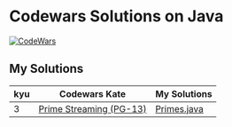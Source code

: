 # Codewars Solutions on Java

[![CodeWars](https://www.codewars.com/users/adrianblade/badges/micro)](https://www.codewars.com/users/adrianblade)


## My Solutions
| kyu | Codewars Kate | My Solutions |
| --- | --- | --- |
| 3 | [Prime Streaming (PG-13)](https://www.codewars.com/kata/5519a584a73e70fa570005f5) | [Primes.java](https://github.com/adrianblade/codewars_java_solution/blob/master/src/main/java/kyu3/prime_streaming_pg_13/Primes.java) |